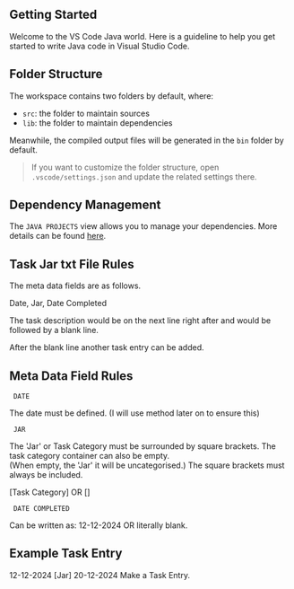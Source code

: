 ## Getting Started

Welcome to the VS Code Java world. Here is a guideline to help you get started to write Java code in Visual Studio Code.

## Folder Structure

The workspace contains two folders by default, where:

- `src`: the folder to maintain sources
- `lib`: the folder to maintain dependencies

Meanwhile, the compiled output files will be generated in the `bin` folder by default.

> If you want to customize the folder structure, open `.vscode/settings.json` and update the related settings there.

## Dependency Management

The `JAVA PROJECTS` view allows you to manage your dependencies. More details can be found [here](https://github.com/microsoft/vscode-java-dependency#manage-dependencies).


## Task Jar txt File Rules

The meta data fields are as follows.

Date, Jar, Date Completed

The task description would be on the next line right after and
would be followed by a blank line.

After the blank line another task entry can be added. 


## Meta Data Field Rules 

     DATE
The date must be defined. (I will use method later on to ensure this)

     JAR
The 'Jar' or Task Category must be surrounded by square brackets. The task category container can also be empty.  
(When empty, the 'Jar' it will be uncategorised.)
The square brackets must always be included. 

[Task Category]  OR  []

     DATE COMPLETED
Can be written as:
12-12-2024 OR
literally blank. 


## Example Task Entry

12-12-2024 [Jar] 20-12-2024
Make a Task Entry. 